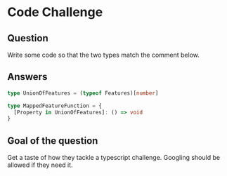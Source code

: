 # Code Challenge

## Question

Write some code so that the two types match the comment below.

## Answers

```typescript
type UnionOfFeatures = (typeof Features)[number]

type MappedFeatureFunction = {
  [Property in UnionOfFeatures]: () => void
}
```

## Goal of the question

Get a taste of how they tackle a typescript challenge. Googling should be allowed if they need it.
